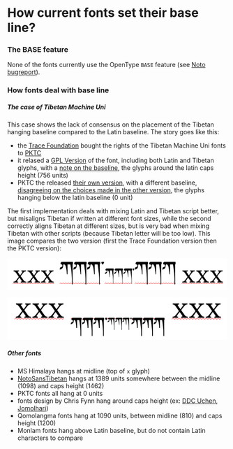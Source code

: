 # How current fonts set their base line?

### The BASE feature

None of the fonts currently use the OpenType `BASE` feature (see [Noto bugreport](https://github.com/googlei18n/noto-fonts/issues/814)).

### How fonts deal with base line

##### The case of Tibetan Machine Uni

This case shows the lack of consensus on the placement of the Tibetan hanging baseline compared to the Latin baseline. The story goes like this:

 * the [Trace Foundation](http://www.trace.org/) bought the rights of the Tibetan Machine Uni fonts to [PKTC](http://www.pktc.org)
 * it relased a [GPL Version](https://collab.itc.virginia.edu/access/content/group/26a34146-33a6-48ce-001e-f16ce7908a6a/Tibetan%20fonts/Tibetan%20Unicode%20Fonts/TibetanMachineUnicodeFont.zip) of the font, including both Latin and Tibetan glyphs, with a [note on the baseline](http://www.thlib.org/tools/scripts/wiki/tibetan%20machine%20uni.html#BaselineinTibetanMachine), the glyphs around the latin caps height (756 units)
 * PKTC the released [their own version](http://www.pktc.org/pktc/download/sft/tibmachinetypeface.zip), with a different baseline, [disagreeing on the choices made in the other version](http://www.pktc.org/pktc/SFTtypefacesfree.htm), the glyphs hanging below the latin baseline (0 unit)

The first implementation deals with mixing Latin and Tibetan script better, but misaligns Tibetan if written at different font sizes, while the second correctly aligns Tibetan at different sizes, but is very bad when mixing Tibetan with other scripts (because Tibetan letter will be too low). This image compares the two version (first the Trace Foundation version then the PKTC version):

![Tibetan Machine Uni, Trace Foundation](/TMU.png)

![Tibetan Machine Unicode, PKTC](/TMU2.png)

##### Other fonts

 * MS Himalaya hangs at midline (top of `x` glyph)
 * [NotoSansTibetan](https://github.com/googlei18n/noto-fonts) hangs at 1389 units somewhere between the midline (1098) and caps height (1462)
 * PKTC fonts all hang at 0 units
 * fonts design by Chris Fynn hang around caps height (ex: [DDC Uchen](https://sites.google.com/site/chrisfynn2/home/fonts/ddc-uchen), [Jomolhari](https://collab.itc.virginia.edu/wiki/tibetan-script/Jomolhari.html))
 * Qomolangma fonts hang at 1090 units, between midline (810) and caps height (1200)
 * Monlam fonts hang above Latin baseline, but do not contain Latin characters to compare